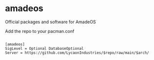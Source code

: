 # amadeos
Official packages and software for AmadeOS


Add the repo to your pacman.conf 

```

[amadeos]
SigLevel = Optional DatabaseOptional
Server = https://github.com/LycaonIndustries/$repo/raw/main/$arch/

```
